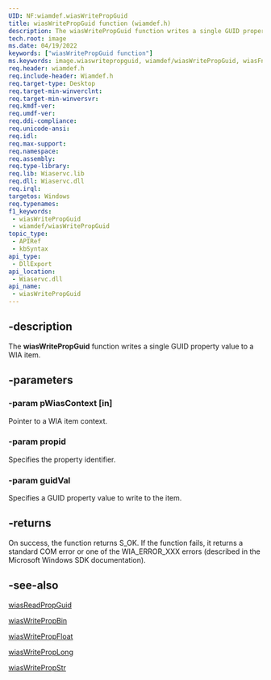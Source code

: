 ```yaml
---
UID: NF:wiamdef.wiasWritePropGuid
title: wiasWritePropGuid function (wiamdef.h)
description: The wiasWritePropGuid function writes a single GUID property value to a WIA item.
tech.root: image
ms.date: 04/19/2022
keywords: ["wiasWritePropGuid function"]
ms.keywords: image.wiaswritepropguid, wiamdef/wiasWritePropGuid, wiasFncs_2d4110e9-d2e5-47a2-8213-d221e77c527d.xml, wiasWritePropGuid, wiasWritePropGuid function [Imaging Devices]
req.header: wiamdef.h
req.include-header: Wiamdef.h
req.target-type: Desktop
req.target-min-winverclnt:
req.target-min-winversvr: 
req.kmdf-ver: 
req.umdf-ver: 
req.ddi-compliance: 
req.unicode-ansi: 
req.idl: 
req.max-support: 
req.namespace: 
req.assembly: 
req.type-library: 
req.lib: Wiaservc.lib
req.dll: Wiaservc.dll
req.irql: 
targetos: Windows
req.typenames: 
f1_keywords:
 - wiasWritePropGuid
 - wiamdef/wiasWritePropGuid
topic_type:
 - APIRef
 - kbSyntax
api_type:
 - DllExport
api_location:
 - Wiaservc.dll
api_name:
 - wiasWritePropGuid
---
```


## -description

The **wiasWritePropGuid** function writes a single GUID property value to a WIA item.

## -parameters

### -param pWiasContext [in]

Pointer to a WIA item context.

### -param propid

Specifies the property identifier.

### -param guidVal

Specifies a GUID property value to write to the item.

## -returns

On success, the function returns S_OK. If the function fails, it returns a standard COM error or one of the WIA_ERROR_XXX errors (described in the Microsoft Windows SDK documentation).

## -see-also

[wiasReadPropGuid](./nf-wiamdef-wiasreadpropguid.md)

[wiasWritePropBin](./nf-wiamdef-wiaswritepropbin.md)

[wiasWritePropFloat](./nf-wiamdef-wiaswritepropfloat.md)

[wiasWritePropLong](./nf-wiamdef-wiaswriteproplong.md)

[wiasWritePropStr](./nf-wiamdef-wiaswritepropstr.md)